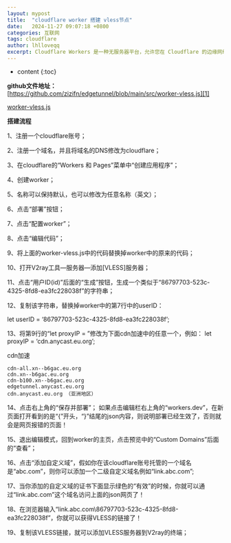 ```yaml
---
layout: mypost
title:  "cloudflare worker 搭建 vless节点"
date:   2024-11-27 09:07:18 +0800
categories: 互联网
tags: cloudflare
author: lhlloveqq
excerpt: Cloudflare Workers 是一种无服务器平台，允许您在 Cloudflare 的边缘网络上运行 JavaScript 代码。通过使用 Cloudflare Workers，您可以轻松地将 VLESS 配置信息转换为订阅内容，并将其用于 Clash 或 Singbox 等工具。
---
```


* content
{:toc}


**github文件地址：**[https://github.com/zizifn/edgetunnel/blob/main/src/worker-vless.js][1]

[worker-vless.js][2]

**搭建流程**

1、注册一个cloudflare账号；

2、注册一个域名，并且将域名的DNS修改为cloudflare；

3、在cloudflare的“Workers 和 Pages”菜单中“创建应用程序”；

4、创建worker；

5、名称可以保持默认，也可以修改为任意名称（英文）；

6、点击“部署”按钮；

7、点击“配置worker”；

8、点击“编辑代码”；

9、将上面的worker-vless.js中的代码替换掉worker中的原来的代码；

10、打开V2ray工具—服务器—添加[VLESS]服务器；

11、点击“用户ID(id)”后面的“生成”按钮，生成一个类似于“86797703-523c-4325-8fd8-ea3fc228038f”的字符串；

12、复制该字符串，替换掉worker中的第7行中的userID：

let userID = ‘86797703-523c-4325-8fd8-ea3fc228038f’;

13、将第9行的“let proxyIP = ”修改为下面cdn加速中的任意一个，例如：
let proxyIP = ‘cdn.anycast.eu.org’;

cdn加速

```
cdn-all.xn--b6gac.eu.org
cdn.xn--b6gac.eu.org
cdn-b100.xn--b6gac.eu.org
edgetunnel.anycast.eu.org
cdn.anycast.eu.org （亚洲地区）
```

14、点击右上角的“保存并部署”；
如果点击编辑栏右上角的“workers.dev”，在新页面打开看到的是“{”开头，“}”结尾的json内容，则说明部署已经生效了，否则就会是网页报错的页面！

15、退出编辑模式，回到worker的主页，点击预览中的“Custom Domains”后面的“查看”；

16、点击“添加自定义域”，假如你在该cloudflare账号托管的一个域名是“abc.com”，则你可以添加一个二级自定义域名例如“link.abc.com”;

17、当你添加的自定义域的证书下面显示绿色的“有效”的时候，你就可以通过“link.abc.com”这个域名访问上面的json网页了！

18、在浏览器输入“link.abc.com\86797703-523c-4325-8fd8-ea3fc228038f”，你就可以获得VLESS的链接了！

19、复制该VLESS链接，就可以添加VLESS服务器到V2ray的终端；

  [1]: https://github.com/zizifn/edgetunnel/blob/main/src/worker-vless.js
  
  [2]: https://r2.wait.loan/uploads/attach/worker-vless.js